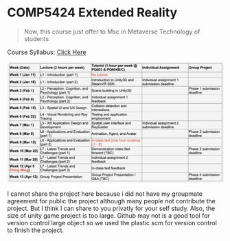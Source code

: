 # COMP5424 Extended Reality
> Now, this course just offer to Msc in Metaverse Technology of students

Course Syllabus: [Click Here](https://www.polyu.edu.hk/comp/docdrive/tpg/subject/COMP5424.pdf)

![Image](./syllabus.png)

I cannot share the project here because i did not have my groupmate agreement for public the project although many people not contribute the project. But I think I can share to you privatly for your self study. Also, the size of unity game project is too large. Github may not is a good tool for version control large object so we used the plastic scm for version control to finish the project.


